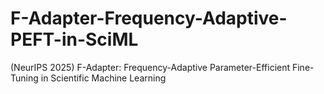 # F-Adapter-Frequency-Adaptive-PEFT-in-SciML
(NeurIPS 2025) F-Adapter: Frequency-Adaptive Parameter-Efficient Fine-Tuning in Scientific Machine Learning
